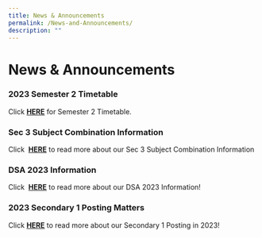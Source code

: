 ```yaml
---
title: News & Announcements
permalink: /News-and-Announcements/
description: ""
---
```

# News &amp; Announcements

### 2023 Semester 2 Timetable
Click&nbsp;[<b>HERE</b>]([Test](/files/blank%20test.pdf)) for Semester 2 Timetable.

### Sec 3 Subject Combination Information 

Click&nbsp; <b>[HERE](https://www.northbrookssec.moe.edu.sg/parents/sec-3-subject-combination-information/)</b>&nbsp;to read more about our Sec 3 Subject Combination Information

### DSA 2023 Information 

Click&nbsp; <b>[HERE](https://www.northbrookssec.moe.edu.sg/about-us/Admissions/DSA-at-Northbrooks/)</b>&nbsp;to read more about our DSA 2023 Information!


### 2023 Secondary 1 Posting Matters

Click&nbsp;[<b>HERE</b>](/parents/Sec-One-2023-Posting-Matters/Sec-One-2023-Posting-Matters/)&nbsp;to read more about our Secondary 1 Posting in 2023!


